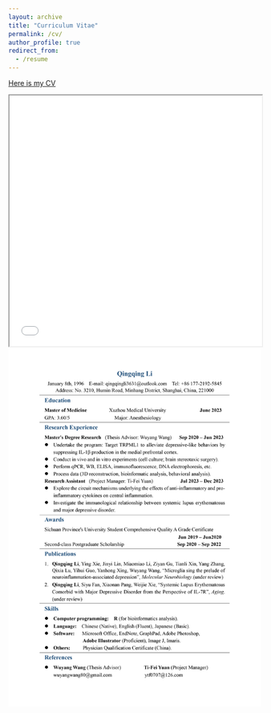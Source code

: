 ```yaml
---
layout: archive
title: "Curriculum Vitae"
permalink: /cv/
author_profile: true
redirect_from:
  - /resume
---
```

[Here is my CV](/files/resume.pdf) <br />


<iframe src="/images/Curriculum Vitae.png" width="100%" height="500px">
  <p>Sorry, your browser doesn't support embedded PDFs. You can <a href="your_pdf_file.pdf">download the PDF file</a> instead.</p>
</iframe>

<img src="/images/Curriculum Vitae.png" width="1000">


